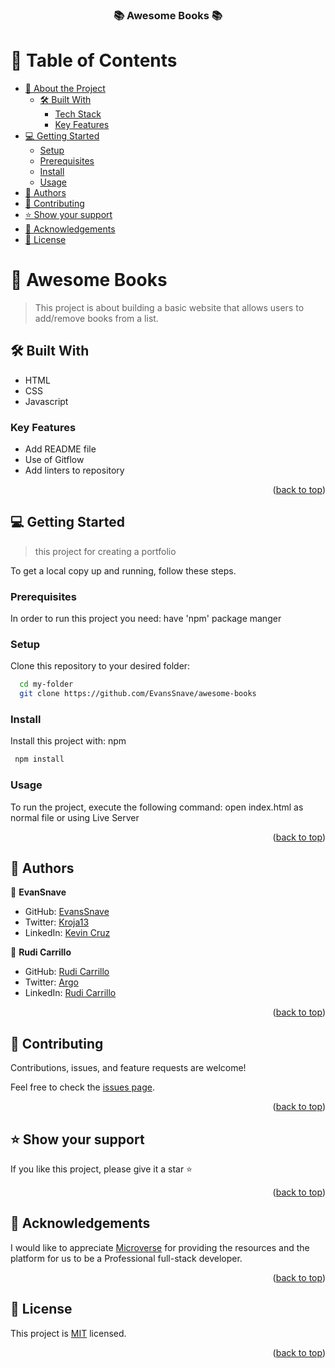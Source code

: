 <a name="readme-top"></a>

<div align="center">

  <h3><b>📚 Awesome Books 📚</b></h3>

</div>

<!-- TABLE OF CONTENTS -->
# 📗 Table of Contents

- [📖 About the Project](#about-project)
  - [🛠 Built With](#built-with)
    - [Tech Stack](#tech-stack)
    - [Key Features](#key-features)
  <!---- [🚀 Live Demo](#live-demo)----->
- [💻 Getting Started](#getting-started)
  - [Setup](#setup)
  - [Prerequisites](#prerequisites)
  - [Install](#install)
  - [Usage](#usage)
- [👥 Authors](#authors)
- [🤝 Contributing](#contributing)
- [⭐️ Show your support](#support)
- [🙏 Acknowledgements](#acknowledgements)
- [📝 License](#license)

<!-- PROJECT DESCRIPTION -->

# 📖 Awesome Books <a name="about-project"></a>

> This project is about building a basic website that allows users to add/remove books from a list.


## 🛠 Built With <a name="built-with"></a>
- HTML
- CSS
- Javascript

<!-- Features -->

### Key Features <a name="key-features"></a>

- Add README file
- Use of Gitflow
-  Add linters to repository


<p align="right">(<a href="#readme-top">back to top</a>)</p>

<!------## 🚀 Live Demo <a name="live-demo"></a>

- [Live Demo Link](https:// #) 

<p align="right">(<a href="#readme-top">back to top</a>)</p>--->


<!-- GETTING STARTED -->

## 💻 Getting Started <a name="getting-started"></a>

> this project for creating a portfolio

To get a local copy up and running, follow these steps.

### Prerequisites

In order to run this project you need: have 'npm' package manger 

### Setup

Clone this repository to your desired folder:


```sh
  cd my-folder
  git clone https://github.com/EvansSnave/awesome-books
```


### Install

Install this project with: npm

```sh
 npm install
```

### Usage

To run the project, execute the following command: open index.html as normal file or using Live Server

<p align="right">(<a href="#readme-top">back to top</a>)</p>

<!-- AUTHORS -->

## 👥 Authors <a name="authors"></a>

👤 **EvanSnave**

- GitHub: [EvansSnave](https://github.com/EvansSnave)
- Twitter: [Kroja13](https://twitter.com/Kroja13)
- LinkedIn: [Kevin Cruz](https://www.linkedin.com/in/kevin-cruz-25159a201/)

👤 **Rudi Carrillo**

- GitHub: [Rudi Carrillo](https://github.com/rudicarrilloypr)
- Twitter: [Argo](https://twitter.com/onlyargo)
- LinkedIn: [Rudi Carrillo](https://www.linkedin.com/in/rudi-carrillo/)

<p align="right">(<a href="#readme-top">back to top</a>)</p>


<!-- CONTRIBUTING -->

## 🤝 Contributing <a name="contributing"></a>

Contributions, issues, and feature requests are welcome!

Feel free to check the [issues page](../../issues/).

<p align="right">(<a href="#readme-top">back to top</a>)</p>

<!-- SUPPORT -->

## ⭐️ Show your support <a name="support"></a>
If you like this project, please give it a star ⭐️

<p align="right">(<a href="#readme-top">back to top</a>)</p>

## 📖 Acknowledgements <a name="acknowledgements"></a>
I would like to appreciate <a href="https://www.microverse.org/">Microverse</a> for providing the resources and the platform for us to be a Professional full-stack developer.

<p align="right">(<a href="#readme-top">back to top</a>)</p>

## 📝 License <a name="license"></a>

This project is [MIT](./LICENSE) licensed.

<p align="right">(<a href="#readme-top">back to top</a>)</p>
